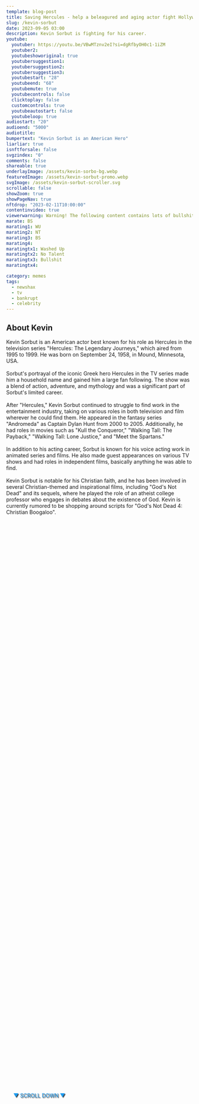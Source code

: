 ```yaml
---
template: blog-post
title: Saving Hercules - help a beleagured and aging actor fight Hollywood
slug: /kevin-sorbut
date: 2023-09-05 03:00
description: Kevin Sorbut is fighting for his career. 
youtube:
  youtuber: https://youtu.be/VBwMTznv2eI?si=dgRfbyOH0c1-1iZM
  youtuber2: 
  youtubeshoworiginal: true
  youtubersuggestion1:
  youtubersuggestion2:
  youtubersuggestion3:
  youtubestart: "28"
  youtubeend: "68"
  youtubemute: true
  youtubecontrols: false
  clicktoplay: false
  customcontrols: true
  youtubeautostart: false
  youtubeloop: true
audiostart: "20"
audioend: "5000"
audiotitle: 
bumpertext: "Kevin Sorbut is an American Hero"
liarliar: true
isnftforsale: false
svgzindex: "0"
comments: false
shareable: true
underlayImage: /assets/kevin-sorbo-bg.webp
featuredImage: /assets/kevin-sorbut-promo.webp
svgImage: /assets/kevin-sorbut-scroller.svg
scrollable: false
showZoom: true
showPageNav: true
nftdrop: "2023-02-11T10:00:00"
contentinvideo: true
viewerwarning: Warning! The following content contains lots of bullshit
marate: BS
marating1: WU
marating2: NT
marating3: BS
marating4: 
maratingtx1: Washed Up
maratingtx2: No Talent
maratingtx3: Bullshit
maratingtx4: 

category: memes
tags:
  - newshax
  - tv
  - bankrupt
  - celebrity
---
```



<style>

	  @keyframes question1 {
	0% {  opacity:0;}
	5%{ opacity:1;}
	45%{opacity:1;}
	51% {  opacity:0; }
	100% {  opacity:0;}
  }
  
  @keyframes bubbleBop1 {
	0% {  opacity:0;}
	5%{ opacity:1;}
	50%{opacity:1;}
	51% {  opacity:0; }
	100% {  opacity:0;}
  }


.bubble {
	position: relative;
	font-family: sans-serif;
	font-size: clamp(.7rem, 1.8vw, 2.4rem);
	line-height: 110%;
	min-width: 50vw;
	background: rgba(255, 255, 255, 1);
	text-shadow: 0 0 2x rgba(0, 0, 0, 1);
	border-radius: 40px;
	padding: 2vh 2vw;
	text-align: center;
	color: #000;
  filter:drop-shadow(0 0px 16px rgba(0, 0, 0, 1));
  }
  
  .bubble-bottom-left::before {
	content: "";
	width: 0px;
	height: 0px;
	position: absolute;
	border-left: 34px solid #fff;
	border-right: 8px solid transparent;
	border-top: 5px solid #fff;
	border-bottom: 40px solid transparent;
	left: 32px;
	bottom: -44px;
	opacity:1;
  }

  .bubble-bottom-right::before {
	content: "";
	width: 0px;
	height: 0px;
	position: absolute;
	border-right: 34px solid #fff;
	border-left: 8px solid transparent;
	border-top: 5px solid #fff;
	border-bottom: 40px solid transparent;
	right: 32px;
	bottom: -44px;
	opacity:1;
  }

 
  @media (max-width: 48rem) {
	.bubble{
		top:10% !important;
	}
	.bubble-bottom-right{top:13vh !important;}
  }

  
</style>

<div style="position:absolute; top:75vh; text-shadow:2px 2px 2px #333; color:#1D9BF0 !important; padding-left:2vw; animation:fadeout 4s forwards; animation-delay:4s;">
▼ SCROLL DOWN ▼
</div>

<div class="contentinside" style="position:relative; z-index:0; min-width:50%; height:auto;  padding:0; left:0; border:0px solid yellow; text-align:center;">


<!-- <object class="" style="position:absolute; z-index:0; height:auto; border:0px solid red;" class="" id="svg1" data="/assets/MyPillowGuy-4.svg" type="image/svg+xml" alt="animated content" title="animated content" ></object> -->

<!-- <img src="/assets/tv-crew-overlay2.webp" style="width:100vw; height:100vh; position:relative; z-index:1; min-width:50%; height:auto;  padding:0; left:0; border:0px solid yellow; text-align:center; ">



<div class="bubble bubble-bottom-left" style="position:absolute; width:; top:45%; left:15vw; display:flex; justify-content:center;backdrop-filter: blur(6px); font-size:110%;
animation: question1 8s ease-in;
animation-delay: 5s;
animation-direction: forwards;
animation-iteration-count:1;
opacity:0;">I'm worried about dying, and not becoming a good guy. </div>


<div class="bubble bubble-bottom-right" style="position:absolute; width:50vw; top:30%; right:20vw; display:block; justify-content:center; font-size:110%;backdrop-filter: blur(6px);
animation: bubbleBop1 5s ease-out;
animation-delay:7.5s;
animation-direction: forwards;
animation-iteration-count:1;
opacity:0;">Well, the good guy ALWAYS gets it in the
end... </div>


<div class="bubble bubble-bottom-left" style="position:absolute; width:; top:45%; left:15vw; display:flex; justify-content:center;backdrop-filter: blur(6px); font-size:110%;
animation: question1 5s ease-out;
animation-delay: 12s;
animation-direction: forwards;
animation-iteration-count:1;
opacity:0;">Yeah, I'm your Little Bitch... </div> -->



</div>


<!-- 
https://youtu.be/sg8v500u1PE?si=QNlvopOfQQt2UIgk
https://youtu.be/BSv-Q6pXih4?si=BTbBAnmgmfDXLs81
 -->

<div class="contentbody" style="position:relative; top:; z-index:; border:px solid blue; height:100%; margin-top:1%; text-align:left">
<h2>About Kevin</h2>
Kevin Sorbut is an American actor best known for his role as Hercules in the television series "Hercules: The Legendary Journeys," which aired from 1995 to 1999. He was born on September 24, 1958, in Mound, Minnesota, USA.
<br /><br />
Sorbut's portrayal of the iconic Greek hero Hercules in the TV series made him a household name and gained him a large fan following. The show was a blend of action, adventure, and mythology and was a significant part of Sorbut's limited career.
<br /><br />
After "Hercules," Kevin Sorbut continued to struggle to find work in the entertainment industry, taking on various roles in both television and film wherever he could find them. He appeared in the fantasy series "Andromeda" as Captain Dylan Hunt from 2000 to 2005. Additionally, he had roles in movies such as "Kull the Conqueror," "Walking Tall: The Payback," "Walking Tall: Lone Justice," and "Meet the Spartans."
<br /><br />
In addition to his acting career, Sorbut is known for his voice acting work in animated series and films. He also made guest appearances on various TV shows and had roles in independent films, basically anything he was able to find.
<br /><br />
Kevin Sorbut is notable for his Christian faith, and he has been involved in several Christian-themed and inspirational films, including "God's Not Dead" and its sequels, where he played the role of an atheist college professor who engages in debates about the existence of God. Kevin is currently rumored to be shopping around scripts for "God's Not Dead 4: Christian Boogaloo".


<br /><br />

<!-- ### So, what do you think of Kevin Sorbut? -->



</div>
